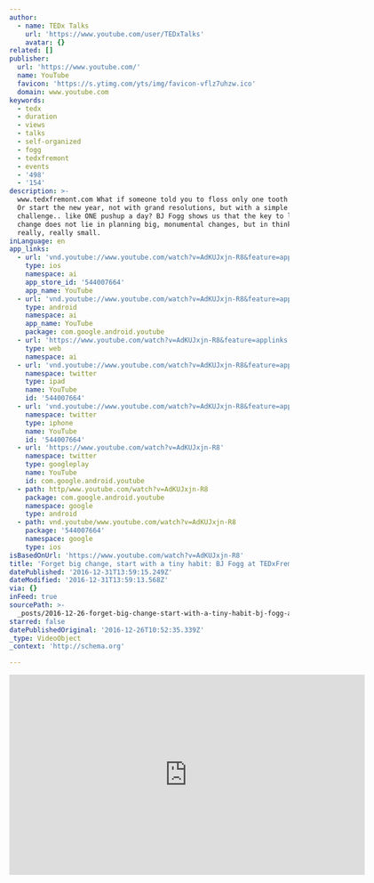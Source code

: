 ```yaml
---
author:
  - name: TEDx Talks
    url: 'https://www.youtube.com/user/TEDxTalks'
    avatar: {}
related: []
publisher:
  url: 'https://www.youtube.com/'
  name: YouTube
  favicon: 'https://s.ytimg.com/yts/img/favicon-vflz7uhzw.ico'
  domain: www.youtube.com
keywords:
  - tedx
  - duration
  - views
  - talks
  - self-organized
  - fogg
  - tedxfremont
  - events
  - '498'
  - '154'
description: >-
  www.tedxfremont.com What if someone told you to floss only one tooth everyday?
  Or start the new year, not with grand resolutions, but with a simple
  challenge.. like ONE pushup a day? BJ Fogg shows us that the key to lasting
  change does not lie in planning big, monumental changes, but in thinking
  really, really small.
inLanguage: en
app_links:
  - url: 'vnd.youtube://www.youtube.com/watch?v=AdKUJxjn-R8&feature=applinks'
    type: ios
    namespace: ai
    app_store_id: '544007664'
    app_name: YouTube
  - url: 'vnd.youtube://www.youtube.com/watch?v=AdKUJxjn-R8&feature=applinks'
    type: android
    namespace: ai
    app_name: YouTube
    package: com.google.android.youtube
  - url: 'https://www.youtube.com/watch?v=AdKUJxjn-R8&feature=applinks'
    type: web
    namespace: ai
  - url: 'vnd.youtube://www.youtube.com/watch?v=AdKUJxjn-R8&feature=applinks'
    namespace: twitter
    type: ipad
    name: YouTube
    id: '544007664'
  - url: 'vnd.youtube://www.youtube.com/watch?v=AdKUJxjn-R8&feature=applinks'
    namespace: twitter
    type: iphone
    name: YouTube
    id: '544007664'
  - url: 'https://www.youtube.com/watch?v=AdKUJxjn-R8'
    namespace: twitter
    type: googleplay
    name: YouTube
    id: com.google.android.youtube
  - path: http/www.youtube.com/watch?v=AdKUJxjn-R8
    package: com.google.android.youtube
    namespace: google
    type: android
  - path: vnd.youtube/www.youtube.com/watch?v=AdKUJxjn-R8
    package: '544007664'
    namespace: google
    type: ios
isBasedOnUrl: 'https://www.youtube.com/watch?v=AdKUJxjn-R8'
title: 'Forget big change, start with a tiny habit: BJ Fogg at TEDxFremont'
datePublished: '2016-12-31T13:59:15.249Z'
dateModified: '2016-12-31T13:59:13.568Z'
via: {}
inFeed: true
sourcePath: >-
  _posts/2016-12-26-forget-big-change-start-with-a-tiny-habit-bj-fogg-at-tedxf.md
starred: false
datePublishedOriginal: '2016-12-26T10:52:35.339Z'
_type: VideoObject
_context: 'http://schema.org'

---
```

<iframe src="https://cdn.embedly.com/widgets/media.html?src=https%3A%2F%2Fwww.youtube.com%2Fembed%2FAdKUJxjn-R8%3Ffeature%3Doembed&amp;url=http%3A%2F%2Fwww.youtube.com%2Fwatch%3Fv%3DAdKUJxjn-R8&amp;image=https%3A%2F%2Fi.ytimg.com%2Fvi%2FAdKUJxjn-R8%2Fhqdefault.jpg&amp;key=b7d04c9b404c499eba89ee7072e1c4f7&amp;type=text%2Fhtml&amp;schema=youtube" width="640" height="360" scrolling="no" frameborder="0" allowfullscreen="" style=""></iframe>